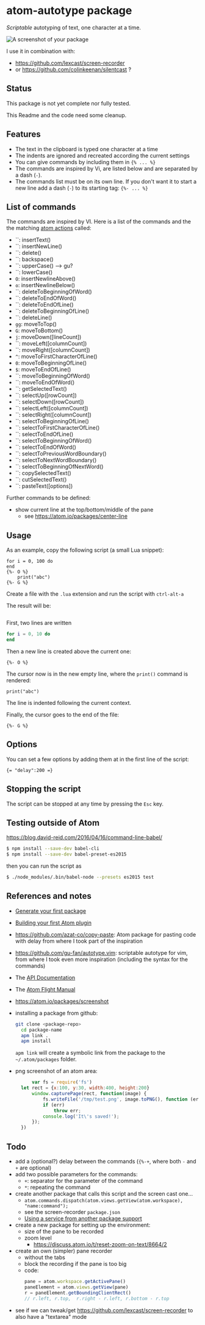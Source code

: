 # atom-autotype package

_Scriptable_ autotyping of text, one character at a time.

![A screenshot of your package](https://f.cloud.github.com/assets/69169/2290250/c35d867a-a017-11e3-86be-cd7c5bf3ff9b.gif)

I use it in combination with:

- https://github.com/lexcast/screen-recorder
- or https://github.com/colinkeenan/silentcast ?

## Status

This package is not yet complete nor fully tested.

This Readme and the code need some cleanup.

## Features

- The text in the clipboard is typed one character at a time
- The indents are ignored and recreated according the current settings
- You can give commands by including them in `{% ... %}`
- The commands are inspired by Vi, are listed below and are separated by a dash (`-`).
- The commands list must be on its own line. If you don't want it to start a new line add a dash (`-`) to its starting tag: `{%- ... %}`

## List of commands

The commands are inspired by VI. Here is a list of the commands and the the matching [atom actions](https://atom.io/docs/api/v1.24.0/TextEditor) called:

- ``: insertText()
- ``: insertNewLine()
- ``: delete()
- ``: backspace()
- ``: upperCase() --> gu?
- ``: lowerCase()
- `O`: insertNewlineAbove()
- `o`: insertNewlineBelow()
- ``: deleteToBeginningOfWord()
- ``: deleteToEndOfWord()
- ``: deleteToEndOfLine()
- ``: deleteToBeginningOfLine()
- ``: deleteLine()
- `gg`: moveToTop()
- `G`: moveToBottom()
- `j`: moveDown([lineCount])
- ``: moveLeft([columnCount])
- ``: moveRight([columnCount])
- `^`: moveToFirstCharacterOfLine() 
- `0`: moveToBeginningOfLine() 
- `$`: moveToEndOfLine() 
- ``: moveToBeginningOfWord() 
- ``: moveToEndOfWord() 
- ``: getSelectedText()
- ``: selectUp([rowCount]) 
- ``: selectDown([rowCount]) 
- ``: selectLeft([columnCount]) 
- ``: selectRight([columnCount]) 
- ``: selectToBeginningOfLine() 
- ``: selectToFirstCharacterOfLine() 
- ``: selectToEndOfLine() 
- ``: selectToBeginningOfWord() 
- ``: selectToEndOfWord() 
- ``: selectToPreviousWordBoundary() 
- ``: selectToNextWordBoundary() 
- ``: selectToBeginningOfNextWord() 
- ``: copySelectedText() 
- ``: cutSelectedText() 
- ``: pasteText([options]) 

Further commands to be defined:

- show current line at the top/bottom/middle of the pane
  - see https://atom.io/packages/center-line

## Usage

As an example, copy the following script (a small Lua snippet):

```
for i = 0, 100 do
end
{%- O %}
    print("abc")
{%- G %}
```

Create a file with the `.lua` extension and run the script with `ctrl-alt-a`

The result will be:

![]()

First, two lines are written
```.lua
for i = 0, 10 do
end
```

Then a new line is created above the current one:

```
{%- O %}
```

The cursor now is in the new empty line, where the `print()` command is rendered:

```
print("abc")
```

The line is indented following the current context.

Finally, the cursor goes to the end of the file:

```
{%- G %}
```

## Options

You can set a few options by adding them at in the first line of the script:

```
{= "delay":200 =}
```

## Stopping the script

The script can be stopped at any time by pressing the `Esc` key.


## Testing outside of Atom

<https://blog.david-reid.com/2016/04/16/command-line-babel/>

```sh
$ npm install --save-dev babel-cli
$ npm install --save-dev babel-preset-es2015
```

then you can run the script as

```sh
$ ./node_modules/.bin/babel-node --presets es2015 test
```

## References and notes

- [Generate your first package](https://blog.eleven-labs.com/en/create-atom-package/)
- [Building your first Atom plugin](https://github.com/blog/2231-building-your-first-atom-plugin)
- https://github.com/azat-co/copy-paste: Atom package for pasting code with delay from where I took part of the inspiration
- https://github.com/gu-fan/autotype.vim: scriptable autotype for vim, from where I took even more inspiration (including the syntax for the commands)
- The [API Documentation](https://atom.io/docs/api/v1.24.0)
- The [Atom Flight Manual](http://flight-manual.atom.io/)
- https://atom.io/packages/screenshot
- installing a package from github:

  ```sh
  git clone <package-repo>
	cd package-name
	apm link .
	apm install
  ```

	`apm link` will create a symbolic link from the package to the `~/.atom/packages` folder.

- png screenshot of an atom area:
  ```js
		var fs = require('fs')
    let rect = {x:100, y:30, width:400, height:200}
		window.capturePage(rect, function(image) {
			fs.writeFile('/tmp/test.png', image.toPNG(), function (err) {
            if (err)
                throw err;
            console.log('It\'s saved!');
        });
    })
	```

## Todo

- add a (optional?) delay between the commands (`{%-+`, where both `-` and `+` are optional)
- add two possible parameters for the commands:
  - `+`: separator for the parameter of the command
  - `*`: repeating the command
- create another package that calls this script and the screen cast one...
  - `atom.commands.dispatch(atom.views.getView(atom.workspace), "name:command");`
  - see the screen-recorder `package.json`
  - [Using a service from another package support](https://discuss.atom.io/t/using-a-service-from-another-package/20645)
- create a new package for setting up the environment:
  - size of the pane to be recorded
  - zoom level
    - https://discuss.atom.io/t/reset-zoom-on-text/8664/2
- create an own (simpler) pane recorder
  - without the tabs
  - block the recording if the pane is too big
  - code:
    ```js
    pane = atom.workspace.getActivePane()
    paneElement = atom.views.getView(pane)
    r = paneElement.getBoundingClientRect()
    // r.left, r.top,  r.right - r.left, r.bottom - r.top
    ```
- see if we can tweak/get https://github.com/lexcast/screen-recorder to also have a "textarea" mode

